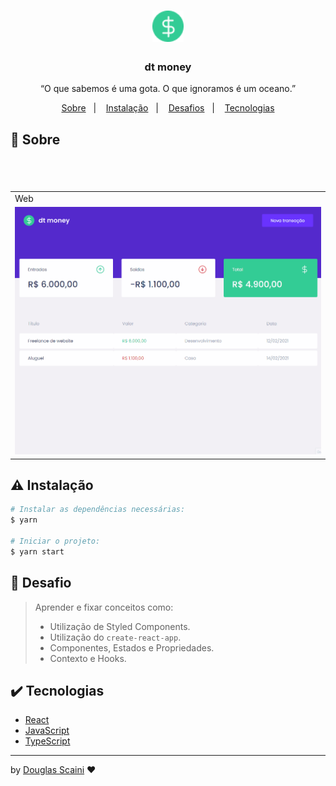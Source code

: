 <h1 align="center"><img src="./.github/logo.png" width=50px"/></h1>

<h3 align="center">dt money</h3>

<p align="center">“O que sabemos é uma gota. O que ignoramos é um oceano.”</p>

<p align="center">
  <a href="#about">Sobre</a>&nbsp;&nbsp;&nbsp;|&nbsp;&nbsp;&nbsp;
  <a href="#install">Instalação</a>&nbsp;&nbsp;&nbsp;|&nbsp;&nbsp;&nbsp;
  <a href="#challenge">Desafios</a>&nbsp;&nbsp;&nbsp;|&nbsp;&nbsp;&nbsp;
  <a href="#technologies">Tecnologias</a>
</p>

## :speech_balloon: Sobre <a name="about"></a>

> #

<br />
<table>
  <tr>
    <td colspan="1">Web</td>
  </tr>
  <tr>
    <td><img src="./.github/money.gif" width=1000px /></td></td>
  </tr>
</table>

## :warning: Instalação <a name="install"></a>

```bash
# Instalar as dependências necessárias:
$ yarn

# Iniciar o projeto:
$ yarn start
```

## :triangular_flag_on_post: Desafio <a name="challenge"></a>

> Aprender e fixar conceitos como:
>
> - Utilização de Styled Components.
> - Utilização do `create-react-app`.
> - Componentes, Estados e Propriedades.
> - Contexto e Hooks.

## :heavy_check_mark: Tecnologias <a name="technologies"></a>

- [React](https://pt-br.reactjs.org/)
- [JavaScript](https://developer.mozilla.org/pt-BR/docs/Web/JavaScript)
- [TypeScript](https://www.typescriptlang.org/)

---

by [Douglas Scaini](https://www.github.com/douglasscaini) ❤️
